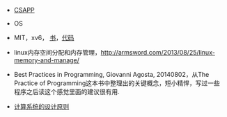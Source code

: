* [CSAPP](https://github.com/strint/littleWheels/tree/master/CSAPP)

* OS
 * MIT，xv6， [书](https://github.com/strint/xv6-chinese)，[代码](https://github.com/strint/xv6)
 * linux内存空间分配和内存管理，http://armsword.com/2013/08/25/linux-memory-and-manage/

* Best Practices in Programming, Giovanni Agosta, 20140802，从The Practice of Programming这本书中整理出的关键概念，短小精悍，写过一些程序之后读这个感觉里面的建议很有用.

* [计算系统的设计原则](https://github.com/strint/littleWheels/blob/master/MIT%E8%AE%A1%E7%AE%97%E7%B3%BB%E7%BB%9F%E7%9A%84%E8%AE%BE%E8%AE%A1%E5%8E%9F%E5%88%99.markdown)
